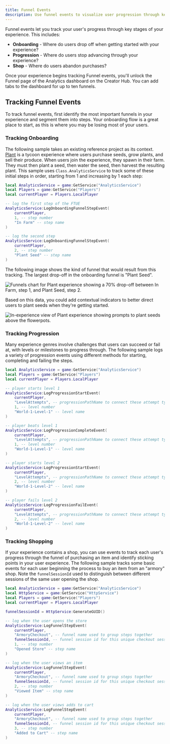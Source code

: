 ```yaml
---
title: Funnel Events
description: Use funnel events to visualize user progression through key milestones in your experience.
---
```


Funnel events let you track your user's progress through key stages of your experience. This includes:

- **Onboarding** - Where do users drop off when getting started with your experience?
- **Progression** - Where do users stop advancing through your experience?
- **Shop** - Where do users abandon purchases?

Once your experience begins tracking Funnel events, you'll unlock the Funnel page of the Analytics dashboard on the Creator Hub. You can add tabs to the dashboard for up to ten funnels.

## Tracking Funnel Events

To track funnel events, first identify the most important funnels in your experience and segment them into steps. Your onboarding flow is a great place to start, as this is where you may be losing most of your users.

### Tracking Onboarding

The following sample takes an existing reference project as its context. [Plant](../../resources/plant-reference-project.md) is a tycoon experience where users purchase seeds, grow plants, and sell their produce. When users join the experience, they spawn in their farm. They must then plant a seed, then water the seed, then harvest the resulting plant. This sample uses `Class.AnalyticsService` to track some of these initial steps in order, starting from 1 and increasing by 1 each step:

```lua title="Tracking Onboarding Steps in Plant"
local AnalyticsService = game:GetService("AnalyticsService")
local Players = game:GetService("Players")
local currentPlayer = Players.LocalPlayer

-- log the first step of the FTUE
AnalyticsService:LogOnboardingFunnelStepEvent(
    currentPlayer,
    1, -- step number
    "In Farm" -- step name
)

-- log the second step
AnalyticsService:LogOnboardingFunnelStepEvent(
    currentPlayer,
    2, -- step number
    "Plant Seed" -- step name
)
```

The following image shows the kind of funnel that would result from this tracking. The largest drop-off in the onboarding funnel is "Plant Seed".

<img src="../../assets/analytics/event-types/Plant-Game-Funnel.png" alt="Funnels chart for Plant experience showing a 70% drop-off between In Farm, step 1, and Plant Seed, step 2."/>

Based on this data, you could add contextual indicators to better direct users to plant seeds when they're getting started.

<img src="../../assets/analytics/event-types/Plant-Game-Prompts.jpg" alt="In-experience view of Plant experience showing prompts to plant seeds above the flowerpots."/>

### Tracking Progression

Many experience genres involve challenges that users can succeed or fail at, with levels or milestones to progress through. The following sample logs a variety of progression events using different methods for starting, completing and failing the steps.

```lua title="Tracking Progression Steps"
local AnalyticsService = game:GetService("AnalyticsService")
local Players = game:GetService("Players")
local currentPlayer = Players.LocalPlayer

-- player starts level 1
AnalyticsService:LogProgressionStartEvent(
    currentPlayer,
    "LevelAttempts", -- progressionPathName to connect these attempt types
    1, -- level number
    "World-1-Level-1" -- level name
)

-- player beats level 1
AnalyticsService:LogProgressionCompleteEvent(
    currentPlayer,
    "LevelAttempts", -- progressionPathName to connect these attempt types
    1, -- level number
    "World-1-Level-1" -- level name
)

-- player starts level 2
AnalyticsService:LogProgressionStartEvent(
    currentPlayer,
    "LevelAttempts", -- progressionPathName to connect these attempt types
    2, -- level number
    "World-1-Level-2" -- level name
)

-- player fails level 2
AnalyticsService:LogProgressionFailEvent(
    currentPlayer,
    "LevelAttempts", -- progressionPathName to connect these attempt types
    2, -- level number
    "World-1-Level-2" -- level name
)
```

### Tracking Shopping

If your experience contains a shop, you can use events to track each user's progress through the funnel of purchasing an item and identify sticking points in your user experience. The following sample tracks some basic events for each user beginning the process to buy an item from an "armory" shop. Note the `funnelSessionId` used to distinguish between different sessions of the same user opening the shop.

```lua title="Tracking Shop Steps"
local AnalyticsService = game:GetService("AnalyticsService")
local HttpService = game:GetService("HttpService")
local Players = game:GetService("Players")
local currentPlayer = Players.LocalPlayer

funnelSessionId = HttpService:GenerateGUID()

-- log when the user opens the store
AnalyticsService:LogFunnelStepEvent(
    currentPlayer,
    "ArmoryCheckout", -- funnel name used to group steps together
    funnelSessionId, -- funnel session id for this unique checkout session
    1, -- step number
    "Opened Store" -- step name
)

-- log when the user views an item
AnalyticsService:LogFunnelStepEvent(
    currentPlayer,
    "ArmoryCheckout", -- funnel name used to group steps together
    funnelSessionId, -- funnel session id for this unique checkout session
    2, -- step number
    "Viewed Item" -- step name
)

-- log when the user views adds to cart
AnalyticsService:LogFunnelStepEvent(
    currentPlayer,
    "ArmoryCheckout", -- funnel name used to group steps together
    funnelSessionId, -- funnel session id for this unique checkout session
    3, -- step number
    "Added to Cart" -- step name
)
```
